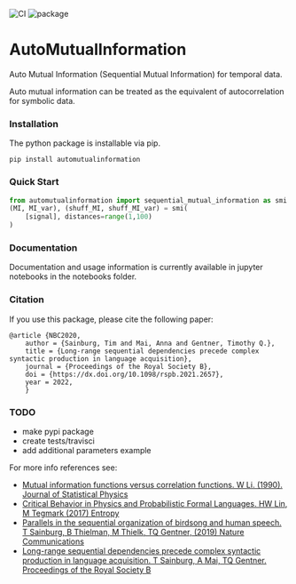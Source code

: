 ![CI](https://github.com/tsainbur/automutualinformation/actions/workflows/python-package.yml/badge.svg)
![package](https://github.com/tsainbur/automutualinformation/actions/workflows/python-package.yml/badge.svg)


AutoMutualInformation
==============================

Auto Mutual Information (Sequential Mutual Information) for temporal data. 

Auto mutual information can be treated as the equivalent of autocorrelation for symbolic data.

### Installation

The python package is installable via pip. 

`pip install automutualinformation`

### Quick Start

```python
from automutualinformation import sequential_mutual_information as smi
(MI, MI_var), (shuff_MI, shuff_MI_var) = smi(
    [signal], distances=range(1,100)
)
```

### Documentation

Documentation and usage information is currently available in jupyter notebooks in the notebooks folder. 

### Citation

If you use this package, please cite the following paper:

```
@article {NBC2020,
    author = {Sainburg, Tim and Mai, Anna and Gentner, Timothy Q.},
    title = {Long-range sequential dependencies precede complex syntactic production in language acquisition},
    journal = {Proceedings of the Royal Society B},
    doi = {https://dx.doi.org/10.1098/rspb.2021.2657},
    year = 2022,
    }
```

### TODO

- make pypi package
- create tests/travisci
- add additional parameters example


For more info references see:

- [Mutual information functions versus correlation functions. W Li. (1990). Journal of Statistical Physics](https://doi.org/10.1007/BF01025996)
- [Critical Behavior in Physics and Probabilistic Formal Languages. HW Lin, M Tegmark (2017) Entropy](https://doi.org/10.3390/e19070299)
- [Parallels in the sequential organization of birdsong and human speech. T Sainburg, B Thielman, M Thielk, TQ Gentner, (2019) Nature Communications](https://doi.org/10.1038/s41467-019-11605-y)
- [Long-range sequential dependencies precede complex syntactic production in language acquisition. T Sainburg, A Mai, TQ Gentner. Proceedings of the Royal Society B](https://dx.doi.org/10.1098/rspb.2021.2657)
